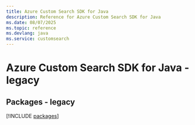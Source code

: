 ```yaml
---
title: Azure Custom Search SDK for Java
description: Reference for Azure Custom Search SDK for Java
ms.date: 08/07/2025
ms.topic: reference
ms.devlang: java
ms.service: customsearch
---
```

# Azure Custom Search SDK for Java - legacy
## Packages - legacy
[!INCLUDE [packages](custom-search-index.md)]